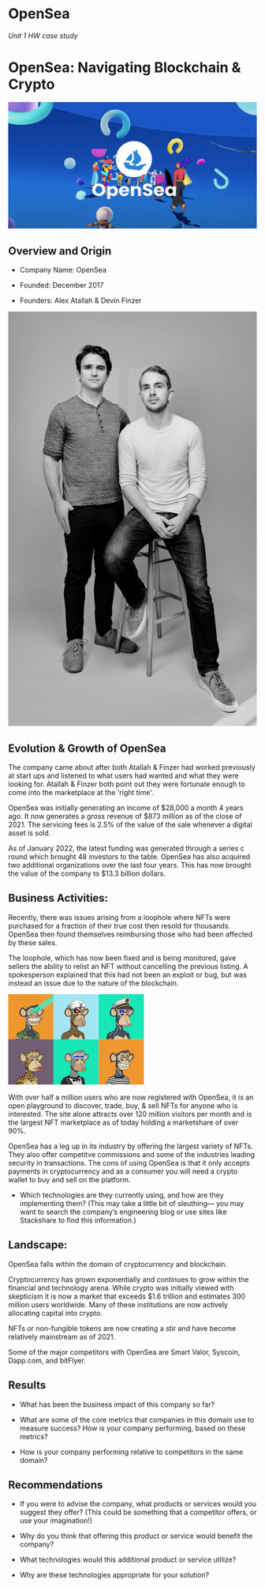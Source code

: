 # OpenSea
*Unit 1 HW case study*
# OpenSea: Navigating Blockchain & Crypto 

![markdown-image-logo](Images/Opensealogo.webp)

## **Overview and Origin**

* Company Name: OpenSea

* Founded: December 2017

* Founders: Alex Atallah & Devin Finzer

![markdown-image-founder](FoundersofOpensea.jpeg) 

## **Evolution & Growth of OpenSea**

The company came about after both Atallah & Finzer had worked previously at start ups and listened to what users had wanted and what they were looking for. Atallah & Finzer both point out they were fortunate enough to come into the marketplace at the 'right time'.

OpenSea was initially generating an income of $28,000 a month 4 years ago. It now generates a gross revenue of $873 million as of the close of 2021.  The servicing fees is 2.5% of the value of the sale whenever a digital asset is sold. 

As of January 2022, the latest funding was generated through a series c round which brought 48 investors to the table.  OpenSea has also acquired two additional organizations over the last four years. This has now brought the value of the company to $13.3 billion dollars.


## **Business Activities:**

Recently, there was issues arising from a loophole where NFTs were purchased for a fraction of their true cost then resold for thousands.  OpenSea then found themselves reimbursing those who had been affected by these sales.  

The loophole, which has now been fixed and is being monitored, gave sellers the ability to relist an NFT without cancelling the previous listing.  A spokesperson explained that this had not been an exploit or bug, but was instead an issue due to the nature of the blockchain.

![markdown-image-ape](Images/Boredape.jpeg)

With over half a million users who are now registered with OpenSea, it is an open playground to discover, trade, buy, & sell NFTs for anyone who is interested.   The site alone attracts over 120 million visitors per month and is the largest NFT marketplace as of today holding a marketshare of over 90%.

OpenSea has a leg up in its industry by offering the largest variety of NFTs.  They also offer competitve commissions and some of the industries leading security in transactions. The cons of using OpenSea is that it only accepts payments in cryptocurrency and as a consumer you will need a crypto wallet to buy and sell on the platform.

* Which technologies are they currently using, and how are they implementing them? (This may take a little bit of sleuthing–– you may want to search the company’s engineering blog or use sites like Stackshare to find this information.)


## **Landscape:**

OpenSea falls within the domain of cryptocurrency and blockchain.

Cryptocurrency has grown exponentially and continues to grow within the financial and technology arena.  While crypto was initially viewed with skepticism it is now a market that exceeds $1.6 trillion and estimates 300 million users worldwide. Many of these institutions are now actively allocating capital into crypto.

NFTs or non-fungible tokens are now creating a stir and have become relatively mainstream as of 2021.  

Some of the major competitors with OpenSea are Smart Valor, Syscoin, Dapp.com, and bitFlyer.


## **Results**

* What has been the business impact of this company so far?

* What are some of the core metrics that companies in this domain use to measure success? How is your company performing, based on these metrics?

* How is your company performing relative to competitors in the same domain?


## Recommendations

* If you were to advise the company, what products or services would you suggest they offer? (This could be something that a competitor offers, or use your imagination!)

* Why do you think that offering this product or service would benefit the company?

* What technologies would this additional product or service utilize?

* Why are these technologies appropriate for your solution?

